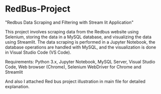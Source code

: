 # RedBus-Project

"Redbus Data Scraping and Filtering with Stream lit Application"

This project involves scraping data from the Redbus website using Selenium, storing the data in a MySQL database, and visualizing the data using Streamlit. The data scraping is performed in a Jupyter Notebook, the database operations are handled with MySQL, and the visualization is done in Visual Studio Code (VS Code).

Requirements:
Python 3.x,
Jupyter Notebook,
MySQL Server,
Visual Studio Code,
Web browser (Chrome),
Selenium WebDriver for Chrome and
Streamlit

And also I attached Red bus project illustration in main file for detailed explanation.
